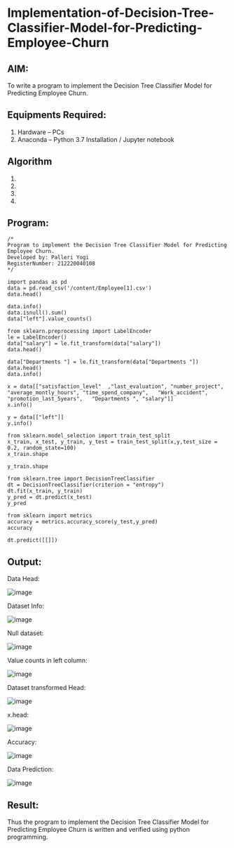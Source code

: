 # Implementation-of-Decision-Tree-Classifier-Model-for-Predicting-Employee-Churn

## AIM:
To write a program to implement the Decision Tree Classifier Model for Predicting Employee Churn.

## Equipments Required:
1. Hardware – PCs
2. Anaconda – Python 3.7 Installation / Jupyter notebook

## Algorithm
1. 
2. 
3. 
4. 

## Program:
```
/*
Program to implement the Decision Tree Classifier Model for Predicting Employee Churn.
Developed by: Palleri Yogi
RegisterNumber: 212220040108
*/

import pandas as pd
data = pd.read_csv('/content/Employee[1].csv')
data.head()

data.info()
data.isnull().sum()
data["left"].value_counts()

from sklearn.preprocessing import LabelEncoder
le = LabelEncoder()
data["salary"] = le.fit_transform(data["salary"])
data.head()

data["Departments "] = le.fit_transform(data["Departments "])
data.head()
data.info()

x = data[["satisfaction_level"	,"last_evaluation",	"number_project",	"average_montly_hours",	"time_spend_company",	"Work_accident", "promotion_last_5years",	"Departments ", "salary"]]
x.info()

y = data[["left"]]
y.info()

from sklearn.model_selection import train_test_split
x_train, x_test, y_train, y_test = train_test_split(x,y,test_size = 0.2, random_state=100)
x_train.shape

y_train.shape

from sklearn.tree import DecisionTreeClassifier
dt = DecisionTreeClassifier(criterion = "entropy")
dt.fit(x_train, y_train)
y_pred = dt.predict(x_test)
y_pred

from sklearn import metrics
accuracy = metrics.accuracy_score(y_test,y_pred)
accuracy

dt.predict([[]])
```

## Output:

Data Head:

![image](https://github.com/YogiReddy117/Implementation-of-Decision-Tree-Classifier-Model-for-Predicting-Employee-Churn/assets/123739437/800d39b7-d82a-4a8f-9058-56951334e275)

Dataset Info:

![image](https://github.com/YogiReddy117/Implementation-of-Decision-Tree-Classifier-Model-for-Predicting-Employee-Churn/assets/123739437/682b6dc8-cfb6-43cf-9b5a-b65ce669e118)

Null dataset:

![image](https://github.com/YogiReddy117/Implementation-of-Decision-Tree-Classifier-Model-for-Predicting-Employee-Churn/assets/123739437/6e91f96f-81db-42c5-883a-7fb872499301)

Value counts in left column:

![image](https://github.com/YogiReddy117/Implementation-of-Decision-Tree-Classifier-Model-for-Predicting-Employee-Churn/assets/123739437/6b430211-f170-4ed3-8583-3c601ee8ec92)

Dataset transformed Head:

![image](https://github.com/YogiReddy117/Implementation-of-Decision-Tree-Classifier-Model-for-Predicting-Employee-Churn/assets/123739437/0cb351a1-ebea-48a6-b3bc-8ef7beffeb54)

x.head:

![image](https://github.com/YogiReddy117/Implementation-of-Decision-Tree-Classifier-Model-for-Predicting-Employee-Churn/assets/123739437/dc8f482e-dd6e-4c5d-945d-9ba6d29a83ce)

Accuracy:

![image](https://github.com/YogiReddy117/Implementation-of-Decision-Tree-Classifier-Model-for-Predicting-Employee-Churn/assets/123739437/f538ba93-522c-4731-87c5-8dff56016c73)

Data Prediction:

![image](https://github.com/YogiReddy117/Implementation-of-Decision-Tree-Classifier-Model-for-Predicting-Employee-Churn/assets/123739437/c8032bc2-7e50-4ac0-995a-f2cd2e5a76d7)

## Result:
Thus the program to implement the  Decision Tree Classifier Model for Predicting Employee Churn is written and verified using python programming.
